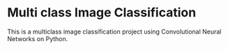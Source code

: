 # Multi class Image Classification
This is a multiclass image classification project using Convolutional Neural Networks on Python.
